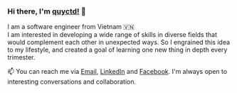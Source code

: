 ### Hi there, I'm [quyctd!](https://github.com/quyctd) 👋

I am a software engineer from Vietnam 🇻🇳
<br/>
I am interested in developing a wide range of skills in diverse fields that would complement each other in unexpected ways. So I engrained this idea to my lifestyle, and created a goal of learning one new thing in depth every trimester.
<br/>

📫 You can reach me via <a href="mailto:quy.dc98@gmail.com" target="_blank">Email</a>, <a href="https://www.linkedin.com/in/andrewdinh98/" target="_blank">LinkedIn</a> and <a href="https://www.facebook.com/akashi.211/" target="_blank">Facebook</a>. I'm always open to interesting conversations and collaboration.

<!---
<a href="https://github.com/quyctd/quyctd">
<img src="https://github-readme-stats.vercel.app/api?username=quyctd&show_icons=true&theme=default">
</a>
<a href="https://github.com/quyctd/quyctd">
  <img src="https://github-readme-stats.vercel.app/api/top-langs/?username=quyctd&layout=compact&theme=default" />
</a>
-->

